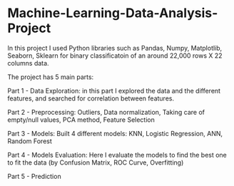 # Machine-Learning-Data-Analysis-Project
In this project I used Python libraries such as Pandas, Numpy, Matplotlib, Seaborn, Sklearn for binary classificatoin of an around 22,000 rows X 22 columns data.
 
The project has 5 main parts:

Part 1 - Data Exploration: in this part I explored the data and the different features, and searched for correlation between features.

Part 2 - Preprocessing: Outliers, Data normalization, Taking care of empty/null values, PCA method, Feature Selection

Part 3 - Models: Built 4 different models: KNN, Logistic Regression, ANN, Random Forest

Part 4 - Models Evaluation: Here I evaluate the models to find the best one to fit the data (by Confusion Matrix, ROC Curve, Overfitting)

Part 5 - Prediction
